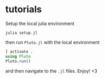 # tutorials
Setup the local julia environment
```shell
julia setup.jl
```
then run `Pluto.jl` with the local environment
```julia
] activate .
using Pluto
Pluto.run()
```
and then navigate to the `.jl` files. Enjoy! <3